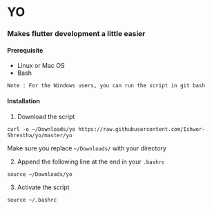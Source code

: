 # YO

### Makes flutter development a little easier

#### Prerequisite

- Linux or Mac OS
- Bash

 `Note : For the Windows users, you can run the script in git bash`

#### Installation

1. Download the script

`curl -o ~/Downloads/yo https://raw.githubusercontent.com/Ishwor-Shrestha/yo/master/yo`

Make sure you replace `~/Downloads/` with your directory

2. Append the following line at the end in your `.bashrc`

`source ~/Downloads/yo`

3. Activate the script

`source ~/.bashrc`



